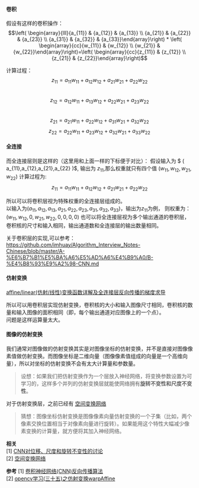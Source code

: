 
#### 卷积  

假设有这样的卷积操作：
$$\left( \begin{array}{lll}{a_{11}} & {a_{12}} & {a_{13}} \\ {a_{21}} & {a_{22}} & {a_{23}} \\ {a_{31}} & {a_{32}} & {a_{33}}\end{array}\right) * \left( \begin{array}{cc}{w_{11}} & {w_{12}} \\ {w_{21}} & {w_{22}}\end{array}\right)=\left( \begin{array}{cc}{z_{11}} & {z_{12}} \\ {z_{21}} & {z_{22}}\end{array}\right)$$  

计算过程：
$$z_{11}=a_{11} w_{11}+a_{12} w_{12}+a_{21} w_{21}+a_{22} w_{22}$$  
$$
z_{12}=a_{12} w_{11}+a_{13} w_{12}+a_{22} w_{21}+a_{23} w_{22}
$$  
$$
z_{21}=a_{21} w_{11}+a_{22} w_{12}+a_{31} w_{21}+a_{32} w_{22}
$$
$$
z_{22}=a_{22} w_{11}+a_{23} w_{12}+a_{32} w_{21}+a_{33} w_{22}
$$

#### 全连接  

而全连接层则是这样的（这里用和上面一样的下标便于对比）：
假设输入为 $ ( a_{11},a_{12},a_{21},a_{22} )$, 输出为 $z_{11}$,那么权重就只有四个值 $(w_{11},w_{12},w_{21},w_{22})$
计算过程为:
$$z_{11}=a_{11} w_{11}+a_{12} w_{12}+a_{21} w_{21}+a_{22} w_{22}$$  

所以可以将卷积层视为特殊权重的全连接层组成的。  
以输入为$(a_{11},a_{12},a_{13},a_{21},a_{22},a_{23},a_{31},a_{32},a_{33})$，输出为$z_{11}$为例，
则权重为： $(w_{11},w_{12},0, w_{21},w_{22},0, 0,0,0)$
也可以将全连接层视为多个输出通道的卷积层，卷积核的尺寸和输入相同，输出通道数和全连接层的输出数量相同。  

关于卷积层的实现,可以参考：https://github.com/imhuay/Algorithm_Interview_Notes-Chinese/blob/master/A-%E6%B7%B1%E5%BA%A6%E5%AD%A6%E4%B9%A0/B-%E4%B8%93%E9%A2%98-CNN.md  

#### 仿射变换  

[affine/linear(仿射/线性)变换函数详解及全连接层反向传播的梯度求导](https://blog.csdn.net/oBrightLamp/article/details/84333111)  


所以可以用卷积层实现仿射变换，卷积核的大小和输入图像尺寸相同，卷积核的数量和输入图像的面积相同（即，每个输出通道对应图像上的一个点）。  
问题是这样运算量太大。  



#### 图像的仿射变换  

我们通常对图像做的仿射变换其实是对图像坐标的仿射变换，并不是直接对图像像素值做仿射变换。而图像坐标是二维向量（图像像素值组成的向量是一个高维向量），所以对坐标的仿射变换不会有太大计算量和参数量。  


>设想：如果我们把仿射变换作为一个层放入神经网络，将变换参数设置为可学习的，这样多个并列的仿射变换层就能使网络拥有**旋转不变性和尺度不变性**。  

对于仿射变换层，之前已经有 [空间变换网络](https://blog.csdn.net/u011961856/article/details/77920970/)  

>猜想：图像坐标仿射变换是图像像素向量仿射变换的一个子集（比如，两个像素交换位置相当于对像素向量进行旋转）。如果能用这个特性大幅减少像素变换的计算量，就方便将其加入神经网络。





**相关**  
[1] [CNN对位移、尺度和旋转不变性的讨论](https://www.cnblogs.com/dingz/p/9259298.html)  
[2] [空间变换网络](https://blog.csdn.net/u011961856/article/details/77920970/)  

**参考**
[1] [卷积神经网络(CNN)反向传播算法](https://www.cnblogs.com/pinard/p/6494810.html)  
[2] [opencv学习(三十五)之仿射变换warpAffine](https://blog.csdn.net/keith_bb/article/details/56331356)  